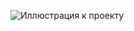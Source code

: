 ![Иллюстрация к проекту](https://github.com/siyovushchik1414/Practice/Фотографии/Github/image_2023-08-28_15-18-57.png/raw/main/Practice/Фотографии/Github/image_2023-08-28_15-18-57.png)
